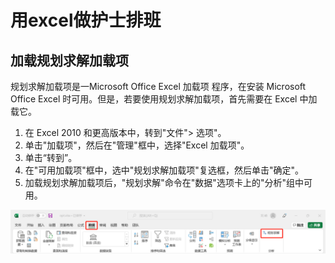# 用excel做护士排班       
## 加载规划求解加载项            
规划求解加载项是一Microsoft Office Excel 加载项 程序，在安装 Microsoft Office Excel 时可用。但是，若要使用规划求解加载项，首先需要在 Excel 中加载它。
1. 在 Excel 2010 和更高版本中，转到"文件"> 选项"。    
2. 单击"加载项"，然后在"管理"框中，选择"Excel 加载项"。    
3. 单击“转到”。     
4. 在"可用加载项"框中，选中"规划求解加载项"复选框，然后单击"确定"。   
5. 加载规划求解加载项后，"规划求解"命令在"数据"选项卡上的"分析"组中可用。    

![](/assets/images/2022/06/opt_excel.png)     